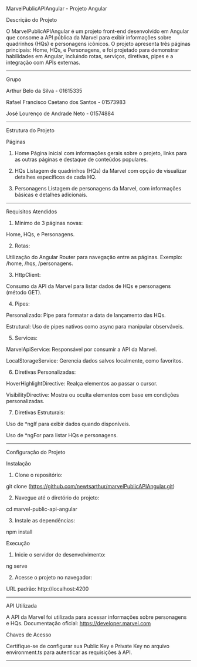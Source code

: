 
MarvelPublicAPIAngular - Projeto Angular

Descrição do Projeto

O MarvelPublicAPIAngular é um projeto front-end desenvolvido em Angular que consome a API pública da Marvel para exibir informações sobre quadrinhos (HQs) e personagens icônicos. O projeto apresenta três páginas principais: Home, HQs, e Personagens, e foi projetado para demonstrar habilidades em Angular, incluindo rotas, serviços, diretivas, pipes e a integração com APIs externas.


---

Grupo

Arthur Belo da Silva - 01615335

Rafael Francisco Caetano dos Santos - 01573983

José Lourenço de Andrade Neto - 01574884



---

Estrutura do Projeto

Páginas

1. Home
Página inicial com informações gerais sobre o projeto, links para as outras páginas e destaque de conteúdos populares.


2. HQs
Listagem de quadrinhos (HQs) da Marvel com opção de visualizar detalhes específicos de cada HQ.


3. Personagens
Listagem de personagens da Marvel, com informações básicas e detalhes adicionais.




---

Requisitos Atendidos

1. Mínimo de 3 páginas novas:

Home, HQs, e Personagens.



2. Rotas:

Utilização do Angular Router para navegação entre as páginas.
Exemplo: /home, /hqs, /personagens.



3. HttpClient:

Consumo da API da Marvel para listar dados de HQs e personagens (método GET).



4. Pipes:

Personalizado: Pipe para formatar a data de lançamento das HQs.

Estrutural: Uso de pipes nativos como async para manipular observáveis.



5. Services:

MarvelApiService: Responsável por consumir a API da Marvel.

LocalStorageService: Gerencia dados salvos localmente, como favoritos.



6. Diretivas Personalizadas:

HoverHighlightDirective: Realça elementos ao passar o cursor.

VisibilityDirective: Mostra ou oculta elementos com base em condições personalizadas.



7. Diretivas Estruturais:

Uso de *ngIf para exibir dados quando disponíveis.

Uso de *ngFor para listar HQs e personagens.





---

Configuração do Projeto

Instalação

1. Clone o repositório:

git clone (https://github.com/newtsarthur/marvelPublicAPIAngular.git)


2. Navegue até o diretório do projeto:

cd marvel-public-api-angular


3. Instale as dependências:

npm install



Execução

1. Inicie o servidor de desenvolvimento:

ng serve


2. Acesse o projeto no navegador:

URL padrão: http://localhost:4200





---



API Utilizada

A API da Marvel foi utilizada para acessar informações sobre personagens e HQs. Documentação oficial:
https://developer.marvel.com

Chaves de Acesso

Certifique-se de configurar sua Public Key e Private Key no arquivo environment.ts para autenticar as requisições à API.


---
